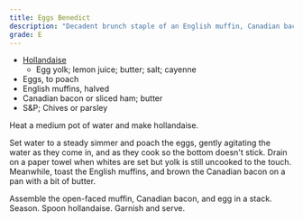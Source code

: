 ```yaml
---
title: Eggs Benedict
description: "Decadent brunch staple of an English muffin, Canadian bacon, poached egg, and hollandaise sauce."
grade: E
---
```

- [Hollandaise](../sauces-condiments/hollandaise)
    - Egg yolk; lemon juice; butter; salt; cayenne  
- Eggs, to poach
- English muffins, halved
- Canadian bacon or sliced ham; butter
- S&P; Chives or parsley

Heat a medium pot of water and make hollandaise. 

Set water to a steady simmer and poach the eggs, gently agitating the water as they come in, and as they cook so the bottom doesn't stick. Drain on a paper towel when whites are set but yolk is still uncooked to the touch. Meanwhile, toast the English muffins, and brown the Canadian bacon on a pan with a bit of butter. 

Assemble the open-faced muffin, Canadian bacon, and egg in a stack. Season. Spoon hollandaise. Garnish and serve.